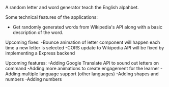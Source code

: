 A random letter and word generator teach the English alpahbet.

Some technical features of the applications:
- Get randomly generated words from Wikipedia's API along with a basic description of the word.


Upcoming fixes:
-Bounce animation of letter component will happen each time a new letter is selected
-CORS update to Wikipedia API will be fixed by implementing a Express backend

Upcoming features:
-Adding Google Translate API to sound out letters on command
-Adding more animations to create engagement for the learner
-Adding multiple language support (other languages)
-Adding shapes and numbers
-Adding numbers 




